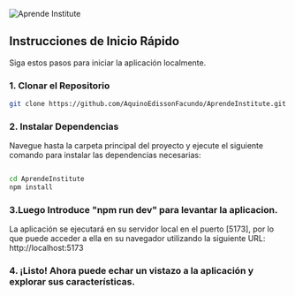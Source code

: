 ![Aprende Institute](https://i.pinimg.com/originals/15/b0/34/15b0343f3bb9ce262c43397381582a96.jpg)

## Instrucciones de Inicio Rápido

Siga estos pasos para iniciar la aplicación localmente.

### 1. Clonar el Repositorio

```bash
git clone https://github.com/AquinoEdissonFacundo/AprendeInstitute.git
```
### 2. Instalar Dependencias
Navegue hasta la carpeta principal del proyecto y ejecute el siguiente comando para instalar las dependencias necesarias:
```bash

cd AprendeInstitute
npm install
```
### 3.Luego Introduce "npm run dev" para levantar la aplicacion.
La aplicación se ejecutará en su servidor local en el puerto [5173], por lo que puede acceder a ella en su navegador utilizando la siguiente URL:
http://localhost:5173

### 4. ¡Listo! Ahora puede echar un vistazo a la aplicación y explorar sus características.


